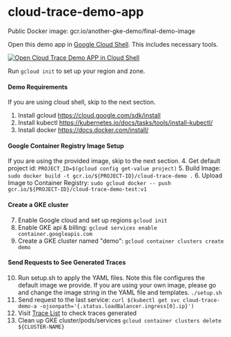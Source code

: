 # cloud-trace-demo-app

Public Docker image: gcr.io/another-gke-demo/final-demo-image

Open this demo app in [Google Cloud Shell](https://cloud.google.com/shell/docs/). This includes necessary tools.

[![Open Cloud Trace Demo APP in Cloud Shell](http://gstatic.com/cloudssh/images/open-btn.svg)](https://console.cloud.google.com/cloudshell/open?cloudshell_git_repo=https://github.com/GoogleCloudPlatform/python-docs-samples&page=editor&open_in_editor=trace/cloud-trace-demo-app/README.md&amp;cloudshell_tutorial=README.md)

Run `gcloud init` to set up your region and zone.

#### Demo Requirements
If you are using cloud shell, skip to the next section.

1. Install gcloud https://cloud.google.com/sdk/install
2. Install kubectl https://kubernetes.io/docs/tasks/tools/install-kubectl/
3. Install docker https://docs.docker.com/install/

#### Google Container Registry Image Setup
If you are using the provided image, skip to the next section.
4. Get default project id:
    `PROJECT_ID=$(gcloud config get-value project)`
5. Build Image:
    `sudo docker build -t gcr.io/${PROJECT-ID}/cloud-trace-demo .`
6. Upload Image to Container Registry:
    `sudo gcloud docker -- push gcr.io/${PROJECT-ID}/cloud-trace-demo-test:v1`

#### Create a GKE cluster
7. Enable Google cloud and set up regions
    `gcloud init`
8. Enable GKE api & billing:
    `gcloud services enable container.googleapis.com`
9. Create a GKE cluster named "demo":
    `gcloud container clusters create demo`

#### Send Requests to See Generated Traces

10. Run setup.sh to apply the YAML files. Note this file configures the default image we provide.
    If you are using your own image, please go and change the image string in
    the YAML file and templates.
    `./setup.sh`
11. Send request to the last service:
    `curl $(kubectl get svc cloud-trace-demo-a -ojsonpath='{.status.loadBalancer.ingress[0].ip}')`
12. Visit [Trace List](https://pantheon.corp.google.com/traces/list) to check traces generated
13. Clean up GKE cluster/pods/services
    `gcloud container clusters delete ${CLUSTER-NAME}`
